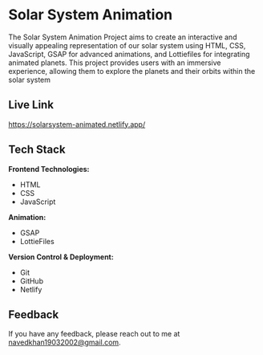 # Solar System Animation

The Solar System Animation Project aims to create an interactive and visually appealing representation of our solar system using HTML, CSS, JavaScript, GSAP for advanced animations, and Lottiefiles for integrating animated planets. This project provides users with an immersive experience, allowing them to explore the planets and their orbits within the solar system

## Live Link

https://solarsystem-animated.netlify.app/

## Tech Stack

**Frontend Technologies:**

- HTML
- CSS
- JavaScript

**Animation:**

- GSAP
- LottieFiles

**Version Control & Deployment:**

- Git
- GitHub
- Netlify

## Feedback

If you have any feedback, please reach out to me at navedkhan19032002@gmail.com.

